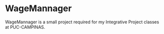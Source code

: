 # WageMannager
WageMannager is a small project required for my Integrative Project classes at PUC-CAMPINAS.
